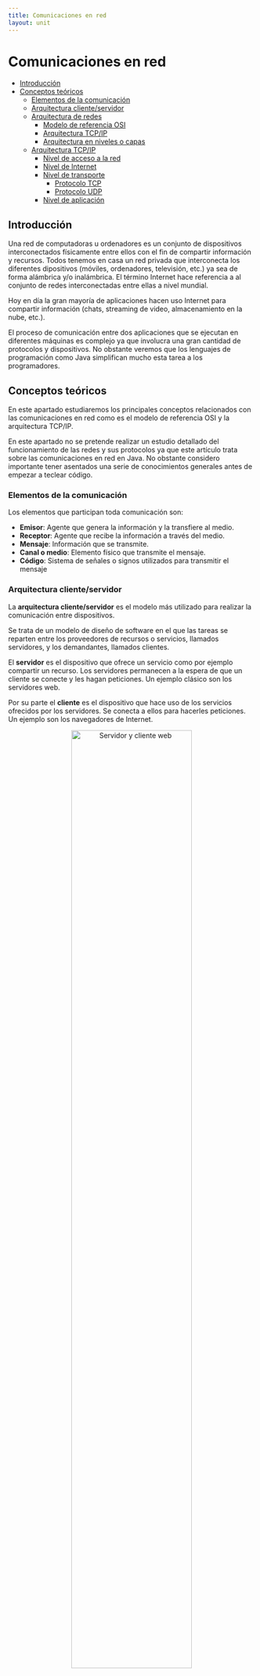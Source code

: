 ```yaml
---
title: Comunicaciones en red
layout: unit
---
```


# Comunicaciones en red 

- [Introducción](#introducción)
- [Conceptos teóricos](#conceptos-teóricos)
  * [Elementos de la comunicación](#elementos-de-la-comunicación)
  * [Arquitectura cliente/servidor](#arquitectura-cliente-servidor)
  * [Arquitectura de redes](#arquitectura-de-redes)
    + [Modelo de referencia OSI](#modelo-de-referencia-osi)
    + [Arquitectura TCP/IP](#arquitectura-tcp/ip)
    + [Arquitectura en niveles o capas](#arquitectura-en-niveles-o-capas)
  * [Arquitectura TCP/IP](#arquitectura-tcp/ip-1)
    + [Nivel de acceso a la red](#nivel-de-acceso-a-la-red)
    + [Nivel de Internet](#nivel-de-internet)
    + [Nivel de transporte](#nivel-de-transporte)
      - [Protocolo TCP](#protocolo-tcp)
      - [Protocolo UDP](#protocolo-udp)
    + [Nivel de aplicación](#nivel-de-aplicación)

## Introducción

Una red de computadoras u ordenadores es un conjunto de dispositivos interconectados físicamente entre ellos con el fin de compartir información y recursos. Todos tenemos en casa un red privada que interconecta los diferentes dipositivos (móviles, ordenadores, televisión, etc.) ya sea de forma alámbrica y/o inalámbrica. El término Internet hace referencia a al conjunto de redes interconectadas entre ellas a nivel mundial.

Hoy en día la gran mayoría de aplicaciones hacen uso Internet para compartir información (chats, streaming de video, almacenamiento en la nube, etc.). 

El proceso de comunicación entre dos aplicaciones que se ejecutan en diferentes máquinas es complejo ya que involucra una gran cantidad de protocolos y dispositivos. No obstante veremos que los lenguajes de programación como Java simplifican mucho esta tarea a los programadores.

## Conceptos teóricos

En este apartado estudiaremos los principales conceptos relacionados con las comunicaciones en red como es el modelo de referencia OSI y la arquitectura TCP/IP.

En este apartado no se pretende realizar un estudio detallado del funcionamiento de las redes y sus protocolos ya que este artículo trata sobre las comunicaciones en red en Java. No obstante considero importante tener asentados una serie de conocimientos generales antes de empezar a teclear código.

### Elementos de la comunicación

Los elementos que participan toda comunicación son:
- **Emisor**: Agente que genera la información y la transfiere al medio.
- **Receptor**: Agente que recibe la información a través del medio.
- **Mensaje**: Información que se transmite.
- **Canal o medio**: Elemento físico que transmite el mensaje.
- **Código**: Sistema de señales o signos utilizados para transmitir el mensaje

### Arquitectura cliente/servidor

La **arquitectura cliente/servidor** es el modelo más utilizado para realizar la comunicación entre dispositivos.

Se trata de un modelo de diseño de software en el que las tareas se reparten entre los proveedores de recursos o servicios, llamados servidores, y los demandantes, llamados clientes.

El **servidor** es el dispositivo que ofrece un servicio como por ejemplo compartir un recurso. Los servidores permanecen a la espera de que un cliente se conecte y les hagan peticiones. Un ejemplo clásico son los servidores web.

Por su parte el **cliente** es el dispositivo que hace uso de los servicios ofrecidos por los servidores. Se conecta a ellos para hacerles peticiones. Un ejemplo son los navegadores de Internet.

<div style="text-align: center">
<img src="./img/img1.png" alt="Servidor y cliente web" min-width=200px width="70%">
</div>

### Arquitectura de redes

A finales de los años 70 los fabricantes desarrollaban diferentes dispositivos para crear redes privadas. En aquella época no se pensaba en la compatibilidad de hardware y software entre fabricantes por lo que los dispositivos solo funcionaban si se conectaban a otros dispositivos del mismo fabricante.

#### Modelo de referencia OSI

En 1983 la Organización Internacional de Estándares ISO (International Organization for Standardization) desarrolla el modelo de Interconexión de Sistemas Abiertos **OSI (Open Systems Interconnection)** con el que pretendían normalizar la comunicación entre dispositivos.

OSI es un modelo conceptual, esto quiere decir que ofrece los fundamentos de diseño, pero no define sus protocolos. Estructura el proceso de comunicación en siete niveles o capas que interaccionan entre sí. 

> Un **protocolo** es un sistema de reglas que permiten que dos o más dispositivos se comuniquen entre ellos.

#### Arquitectura TCP/IP

Desde finales de los años 70, esto es varios años antes del desarrollo del modelo OSI, la Agencia de Proyectos de Investigación Avanzados de Defensa  (DARPA) perteneciente al Departamento de Defensa de los Estados Unidos había estado trabajando en la red ARPANET con el objetivo de interconectar diferentes instituciones académicas de Estados Unidos. ARPANET hacía uso de una arquitectura de protocolos denominada **arquitectura TCP/IP** que acabó imponiéndose al modelo OSI.

> [Breve historia de cómo TCP/IP se impuso a OSI (Parte 1)](https://www.javiergarzas.com/2013/09/tcpip-se-impuso-a-osi-1.html)
>
> [Breve historia de cómo TCP/IP se impuso a OSI (Parte 2)](https://www.javiergarzas.com/2013/09/tcpip-se-impuso-a-osi-2.html)

#### Arquitectura en niveles o capas

Tanto el modelo OSI como la arquitectura TCP/IP se basan en niveles o capas. Cada capa proporciona servicios a la capa contigua superior y utiliza los servicios que le presta la capa contigua inferior. De esta forma el problema de comunicar dos dispositivos se divide en subproblemas más pequeños y por tanto más manejables.

> [¿Por qué estructurar la arquitectura en niveles o capas?](./res/modelo_niveles.pdf)

### Arquitectura TCP/IP

La arquitectura TCP/IP está compuesta por cuatro niveles: aplicación, transporte, Internet y acceso a la red.

Al enviar datos cada nivel añade una serie de cabeceras a los datos. Dicha cabecera incluye información relevante para los protocolos del propio nivel. Al recibir los datos estas cabeceras se van quitando.

<div style="text-align: center">
<img src="./img/img2.gif" alt="Cabeceras de los datos" min-width=200px width="70%">
</div>

#### Nivel de acceso a la red

La principal función de este nivel es transformar la información recibida del nivel superior (nivel de Internet) en señales que puedan ser transmitidas a través del medio físico. También se encarga del proceso inverso, es decir, a partir de las señales recibidas reconstruir la información original y transferirla al nivel de Internet.

Este nivel permite la comunicación entre dos máquinas que estén conectadas directamente. Hoy en día esta conexión generalmente se realiza a través de un switch. Es en este nivel en el que se implementa el direccionamiento físico mediante el uso de direcciones MAC. En las cabeceras de las tramas de este nivel se incluye la dirección MAC de origen y destino.

#### Nivel de Internet

El nivel de Internet permite el envío de datos desde un dispositivo origen a un dispositivo destino a través de diferentes redes interconectadas por routers o encaminadores. El principal protocolo de este nivel es el **protocolo IP** que se caracteriza por:

- Ser un protocolo no orientado a conexión, esto significa que los datos se transmiten sin necesidad de anunciar previamente que se van a enviar o requerir que se acepte la conexión.
- La entrega de datos es no confiable, nada asegura que vayan a llegar.
- Solo proporciona mecanismos de detección de errores en sus cabeceras, no asegura que los datos del cuerpo del mensaje vayan a llegar bien.
- Hace uso de las direcciones IP para identificar las interfaces (dispositivos que se pueden comunicar).
- Mediante mecanismos de enrutamiento se decide el camino que deben seguir los paquetes para llegar a su destino.

La direcciones IP están compuestas por 32 bits que permiten identificar de forma única una interfaz de red. Las cabeceras de los datagramas IP incluyen la dirección IP de origen y las direcciones IP de destino.

#### Nivel de transporte

Mientras que el nivel de Internet permite que un datagrama llegue desde un dispositivo origen a otro que puede estar al otro lado del mundo, el nivel de transporte se encarga de entregar la información a la aplicación correspondiente. De esta forma un mismo ordenador puede tener múltiples aplicaciones enviando y recibiendo datos desde/a diferentes fuentes/destinos. Pero, ¿Cómo puede saber la capa de transporte a qué aplicación debe entregar los datos?

El proceso de decidir a qué aplicación entregar los datos recibe el nombre de demultiplexación. Para llevarlo a cabo se hace uso de los puertos, números que permiten identificar el origen/destino entre aplicaciones.

El puerto de origen y destino es uno de los datos que se incluyen en la cabecera del segmento. Se utilizan 16 bits para el puerto de origen y otros 16 para el puerto de destino. Por tanto existen 65536 puertos, que van del 0 al 65535. Los puertos inferiores al 1024 son los puertos bien conocidos y están reservados para el sistema operativo y usados por "protocolos bien conocidos". Por ejemplo, el puerto 21 es utilizado por los servidores FTP y el 80 por los servidores web.

Los protocolos de este nivel son **TCP (Transmission Control Protocol)** y **UDP (User Datagram Protocol)**.

##### Protocolo TCP

Este nivel se encarga de que los paquetes lleguen en secuencia y sin errores desde la aplicación de origen hasta la aplicación de destino. Las principales características del protocolo son:
- Es un protocolo orientado a la conexión.
- Demultiplexa los datos.
- Asegura el orden de los segmentos  y que los datos llegan a su destino.
- Asegura que llegan sin errores. 
- Evita la saturación de la red (control de flujo).

##### Protocolo UDP

Las principales características del protocolo son:
- Es un protocolo no orientado a la conexión.
- Demultiplexa los datos.
- No asegura que los datos lleguen a su destino.
- No asegura que lleguen sin errores. 
- No lleva a cabo control de flujo.

#### Nivel de aplicación

Este es el nivel más alto y en él encontramos los protocolos que  utilizan las aplicaciones para comunicarse entre ellas. Algunos de estos protocolos son HTTP, FTP, IMAP, SMTP o DNS.

> El navegador web utiliza un protocolo de la capa o nivel de aplicación llamado HTTP.

A continuación, se muestra un ejemplo de mensaje HTTP que podría enviar un servidor web a un cliente como respuesta a una petición.

```
HTTP/1.1 200 OK
Date: Mon, 27 Jul 2009 12:28:53 GMT
Server: Apache/2.2.14 (Win32)
Last-Modified: Wed, 22 Jul 2009 19:15:56 GMT
Content-Length: 88
Content-Type: text/html
<html>
<body>
<h1>Hello, World!</h1>
</body>
</html>
```

Este mensaje se compone de una cabecera:

```
HTTP/1.1 200 OK
Date: Mon, 27 Jul 2009 12:28:53 GMT
Server: Apache/2.2.14 (Win32)
Last-Modified: Wed, 22 Jul 2009 19:15:56 GMT
Content-Length: 88
Content-Type: text/html
```

Que incluye información relativa a la fecha y hora en la que se envió el mensaje, la longitud del cuerpo del mensaje y su tipo, etc.

Por otro lado tenemos el cuerpo:

```
<html>
<body>
<h1>Hello, World!</h1>
</body>
</html>
```
Que incluye el contenido del mensaje, en este caso un documento HTML.